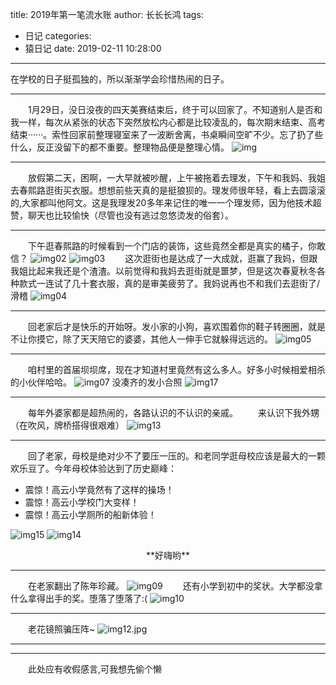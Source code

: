 title: 2019年第一笔流水账
author: 长长长鸿
tags:
  - 日记
categories:
  - 猿日记
date: 2019-02-11 10:28:00
---
在学校的日子挺孤独的，所以渐渐学会珍惜热闹的日子。
***
　　1月29日，没日没夜的四天美赛结束后，终于可以回家了。不知道别人是否和我一样，每次从紧张的状态下突然放松内心都是比较凌乱的，每次期末结束、高考结束······。索性回家前整理寝室来了一波断舍离，书桌瞬间空旷不少。忘了扔了些什么，反正没留下的都不重要。整理物品便是整理心情。
  ![img](/images/2019/img01.jpg)

***
　　放假第二天，困啊，一大早就被吵醒，上午被拖着去理发，下午和我妈、我姐去春熙路逛街买衣服。想想前些天真的是挺狼狈的。理发师很年轻，看上去圆滚滚的,大家都叫他阿文。这是我理发20多年来记住的唯一一个理发师，因为他技术超赞，聊天也比较愉快（尽管也没有逃过忽悠烫发的俗套）。
  
***
　　下午逛春熙路的时候看到一个门店的装饰，这些竟然全都是真实的橘子，你敢信？
  ![img02](/images/2019/img02.jpg)
  ![img03](/images/2019/img03.jpg)
　　这次逛街也是达成了一大成就，逛赢了我妈，但跟我姐比起来我还是个渣渣。以前觉得和我妈去逛街就是噩梦，但是这次春夏秋冬各种款式一连试了几十套衣服，真的是审美疲劳了。我妈说再也不和我们去逛街了/滑稽
  ![img04](/images/2019/img04.jpg)

***
　　回老家后才是快乐的开始呀。发小家的小狗，喜欢围着你的鞋子转圈圈，就是不让你摸它，除了天天陪它的婆婆，其他人一伸手它就躲得远远的。
  ![img05](/images/2019/img05.jpg)

****
　　咱村里的首届坝坝席，现在才知道村里竟然有这么多人。好多小时候相爱相杀的小伙伴哈哈。
  ![img07](/images/2019/img07.jpg)
  没凑齐的发小合照
  ![img17](/images/2019/img17.jpg)

***
　　每年外婆家都是超热闹的，各路认识的不认识的亲戚。
　　来认识下我外甥（在吹风，牌桥搭得很艰难）
  ![img13](/images/2019/img13.jpg)
  
***
　　回了老家，母校是绝对少不了要压一压的。和老同学逛母校应该是最大的一颗欢乐豆了。今年母校体验达到了历史巅峰：
  + 震惊！高云小学竟然有了这样的操场！
  + 震惊！高云小学校门大变样！
  + 震惊！高云小学厕所的船新体验！
  
  ![img15](/images/2019/img15.jpg)
  ![img14](/images/2019/img14.jpg)
  <center>**好嗨哟**</center>

***
　　在老家翻出了陈年珍藏。
  ![img09](/images/2019/img09.jpg)
　　还有小学到初中的奖状。大学都没拿什么拿得出手的奖。堕落了堕落了:(
  ![img10](/images/2019/img10.jpg)

***
　　老花镜照骗压阵~
  ![img12.jpg](/images/2019/img12.jpg)

***
***
　　此处应有收假感言,可我想先偷个懒